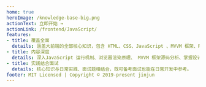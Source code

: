 ```yaml
---
home: true
heroImage: /knowledge-base-big.png
actionText: 立即开始 →
actionLink: /frontend/JavaScript/
features:
- title: 覆盖全面
  details: 涵盖大前端的全部核心知识，包含 HTML、CSS、JavaScript 、MVVM 框架、ReactNative、Flutter、NodeJs、前端工程化、 数据结构与算法JavaScript实现等。
- title: 内容深度
  details: 深入JavaScript 运行机制、浏览器渲染原理、 MVVM 框架源码分析、掌握设计模式与编程思想。将持续保持更新。
- title: 实践结合面试
  details: 核心知识与日常实践、面试题相结合，既可备考面试也能在日常开发中参考。
footer: MIT Licensed | Copyright © 2019-present jinjun
---
```


